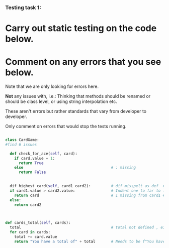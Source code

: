 ### Testing task 1:

# Carry out static testing on the code below.
# Comment on any errors that you see below.

Note that we are only looking for errors here.

**Not** any issues with, i.e.: 
Thinking that methods should be renamed or should be class level, or using string interpolation etc. 

These aren't errors but rather standards that vary from developer to developer. 

Only comment on errors that would stop the tests running.

```python

class CardGame:
#find 6 issues

  def check_for_ace(self, card):
    if card.value = 1:                        
      return True
    else                                       # : missing 
      return False
   

  dif highest_card(self, card1 card2):         # dif misspelt as def  # , missing between card1 and card2
  if card1.value > card2.value:                # Indent one to far to left on all 4 lines
    return card                                # 1 missing from card1 # Indent missing 
  else:
    return card2
  


def cards_total(self, cards):
  total                                        # total not defined , either empty list or 0
  for card in cards:
    total += card.value
    return "You have a total of" + total       # Needs to be f"You have a total of {total}" # also indented one to many times
  
```
